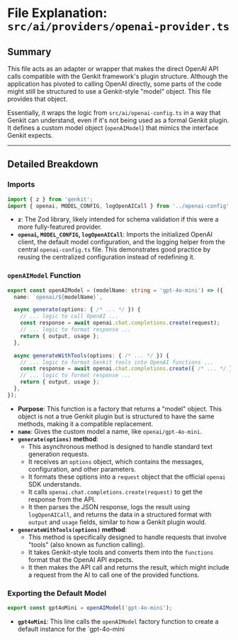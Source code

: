 
# File Explanation: `src/ai/providers/openai-provider.ts`

## Summary

This file acts as an adapter or wrapper that makes the direct OpenAI API calls compatible with the Genkit framework's plugin structure. Although the application has pivoted to calling OpenAI directly, some parts of the code might still be structured to use a Genkit-style "model" object. This file provides that object.

Essentially, it wraps the logic from `src/ai/openai-config.ts` in a way that Genkit can understand, even if it's not being used as a formal Genkit plugin. It defines a custom model object (`openAIModel`) that mimics the interface Genkit expects.

---

## Detailed Breakdown

### Imports

```typescript
import { z } from 'genkit';
import { openai, MODEL_CONFIG, logOpenAICall } from '../openai-config';
```
- **`z`**: The Zod library, likely intended for schema validation if this were a more fully-featured provider.
- **`openai`, `MODEL_CONFIG`, `logOpenAICall`**: Imports the initialized OpenAI client, the default model configuration, and the logging helper from the central `openai-config.ts` file. This demonstrates good practice by reusing the centralized configuration instead of redefining it.

### `openAIModel` Function

```typescript
export const openAIModel = (modelName: string = 'gpt-4o-mini') => ({
  name: `openai/${modelName}`,

  async generate(options: { /* ... */ }) {
    // ... logic to call OpenAI ...
    const response = await openai.chat.completions.create(request);
    // ... logic to format response ...
    return { output, usage };
  },

  async generateWithTools(options: { /* ... */ }) {
    // ... logic to format Genkit tools into OpenAI functions ...
    const response = await openai.chat.completions.create({ /* ... */ });
    // ... logic to format response ...
    return { output, usage };
  },
});
```
- **Purpose**: This function is a factory that returns a "model" object. This object is not a true Genkit plugin but is structured to have the same methods, making it a compatible replacement.
- **`name`**: Gives the custom model a name, like `openai/gpt-4o-mini`.
- **`generate(options)` method**:
    - This asynchronous method is designed to handle standard text generation requests.
    - It receives an `options` object, which contains the messages, configuration, and other parameters.
    - It formats these options into a `request` object that the official `openai` SDK understands.
    - It calls `openai.chat.completions.create(request)` to get the response from the API.
    - It then parses the JSON response, logs the result using `logOpenAICall`, and returns the data in a structured format with `output` and `usage` fields, similar to how a Genkit plugin would.
- **`generateWithTools(options)` method**:
    - This method is specifically designed to handle requests that involve "tools" (also known as function calling).
    - It takes Genkit-style tools and converts them into the `functions` format that the OpenAI API expects.
    - It then makes the API call and returns the result, which might include a request from the AI to call one of the provided functions.

### Exporting the Default Model

```typescript
export const gpt4oMini = openAIModel('gpt-4o-mini');
```
- **`gpt4oMini`**: This line calls the `openAIModel` factory function to create a default instance for the `gpt-4o-mini